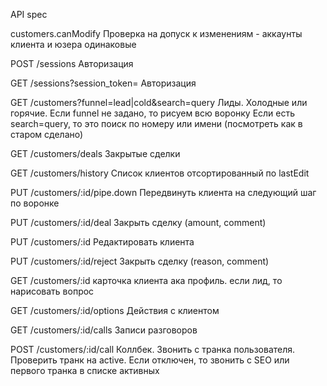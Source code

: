 API spec

customers.canModify 
Проверка на допуск к изменениям - аккаунты клиента и юзера одинаковые

POST /sessions
Авторизация

GET /sessions?session_token=
Авторизация

GET /customers?funnel=lead|cold&search=query
Лиды. Холодные или горячие. Если funnel не задано, то рисуем всю воронку
Если есть search=query, то это поиск по номеру или имени (посмотреть как в старом сделано)

GET /customers/deals
Закрытые сделки

GET /customers/history
Список клиентов отсортированный по lastEdit

PUT /customers/:id/pipe.down
Передвинуть клиента на следующий шаг по воронке

PUT /customers/:id/deal
Закрыть сделку (amount, comment)

PUT /customers/:id
Редактировать клиента

PUT /customers/:id/reject
Закрыть сделку (reason, comment)

GET /customers/:id
карточка клиента ака профиль. если лид, то нарисовать вопрос

GET /customers/:id/options
Действия с клиентом

GET /customers/:id/calls
Записи разговоров

POST /customers/:id/call
Коллбек. Звонить с транка пользователя. Проверить транк на active. Если отключен,
то звонить с SEO или первого транка в списке активных
